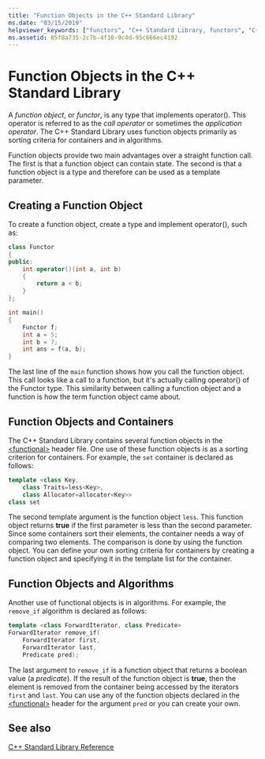 ```yaml
---
title: "Function Objects in the C++ Standard Library"
ms.date: "03/15/2019"
helpviewer_keywords: ["functors", "C++ Standard Library, functors", "C++ Standard Library, function objects", "function objects"]
ms.assetid: 85f8a735-2c7b-4f10-9c4d-95c666ec4192
---
```

# Function Objects in the C++ Standard Library

A *function object*, or *functor*, is any type that implements operator(). This operator is referred to as the *call operator* or sometimes the *application operator*. The C++ Standard Library uses function objects primarily as sorting criteria for containers and in algorithms.

Function objects provide two main advantages over a straight function call. The first is that a function object can contain state. The second is that a function object is a type and therefore can be used as a template parameter.

## Creating a Function Object

To create a function object, create a type and implement operator(), such as:

```cpp
class Functor
{
public:
    int operator()(int a, int b)
    {
        return a < b;
    }
};

int main()
{
    Functor f;
    int a = 5;
    int b = 7;
    int ans = f(a, b);
}
```

The last line of the `main` function shows how you call the function object. This call looks like a call to a function, but it's actually calling operator() of the Functor type. This similarity between calling a function object and a function is how the term function object came about.

## Function Objects and Containers

The C++ Standard Library contains several function objects in the [\<functional>](../standard-library/functional.md) header file. One use of these function objects is as a sorting criterion for containers. For example, the `set` container is declared as follows:

```cpp
template <class Key,
    class Traits=less<Key>,
    class Allocator=allocator<Key>>
class set
```

The second template argument is the function object `less`. This function object returns **true** if the first parameter is less than the second parameter. Since some containers sort their elements, the container needs a way of comparing two elements. The comparison is done by using the function object. You can define your own sorting criteria for containers by creating a function object and specifying it in the template list for the container.

## Function Objects and Algorithms

Another use of functional objects is in algorithms. For example, the `remove_if` algorithm is declared as follows:

```cpp
template <class ForwardIterator, class Predicate>
ForwardIterator remove_if(
    ForwardIterator first,
    ForwardIterator last,
    Predicate pred);
```

The last argument to `remove_if` is a function object that returns a boolean value (a *predicate*). If the result of the function object is **true**, then the element is removed from the container being accessed by the iterators `first` and `last`. You can use any of the function objects declared in the [\<functional>](../standard-library/functional.md) header for the argument `pred` or you can create your own.

## See also

[C++ Standard Library Reference](../standard-library/cpp-standard-library-reference.md)
